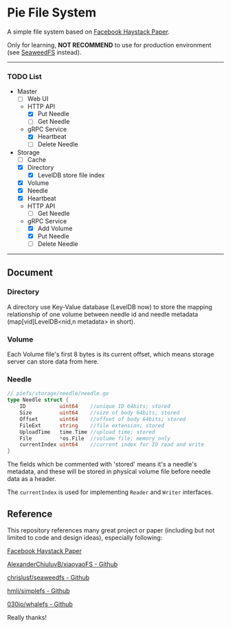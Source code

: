 # Pie File System

A simple file system based on [Facebook Haystack Paper](https://www.usenix.org/legacy/event/osdi10/tech/full_papers/Beaver.pdf).

Only for learning, **NOT RECOMMEND** to use for production environment (see [SeaweedFS](https://github.com/chrislusf/seaweedfs) instead).

---

### TODO List
- Master
    - [ ] Web UI
    - HTTP API
      - [x] Put Needle
      - [ ] Get Needle
    - gRPC Service
      - [x] Heartbeat
      - [ ] Delete Needle
- Storage
  - [ ] Cache
  - [x] Directory
    - [x] LevelDB store file index
  - [x] Volume
  - [x] Needle
  - [x] Heartbeat
  - HTTP API
    - [ ] Get Needle
  - gRPC Service
    - [x] Add Volume
    - [x] Put Needle
    - [ ] Delete Needle
---

## Document

### Directory

A directory use Key-Value database (LevelDB now) to store the mapping relationship of one volume between needle id and needle metadata (map[vid]LevelDB<nid,n metadata> in short). 

### Volume

Each Volume file's first 8 bytes is its current offset, which means storage server can store data from here.

### Needle

```go
// piefs/storage/needle/needle.go
type Needle struct {
	ID           uint64    //unique ID 64bits; stored
	Size         uint64    //size of body 64bits; stored
	Offset       uint64    //offset of body 64bits; stored
	FileExt      string    //file extension; stored
	UploadTime   time.Time //upload time; stored
	File         *os.File  //volume file; memory only
	currentIndex uint64    //current index for IO read and write
}
```

The fields which be commented with 'stored' means it's a needle's metadata, and these will be stored in physical volume file before needle data as a header.

The `currentIndex` is used for implementing `Reader` and `Writer` interfaces.

## Reference

This repository references many great project or paper (including but not limited to code and design ideas), especially following:

[Facebook Haystack Paper](https://www.usenix.org/legacy/event/osdi10/tech/full_papers/Beaver.pdf)

[AlexanderChiuluvB/xiaoyaoFS - Github](https://github.com/AlexanderChiuluvB/xiaoyaoFS)

[chrislusf/seaweedfs - Github](https://github.com/chrislusf/seaweedfs)

[hmli/simplefs - Github](https://github.com/hmli/simplefs)

[030io/whalefs - Github](https://github.com/030io/whalefs)

Really thanks!